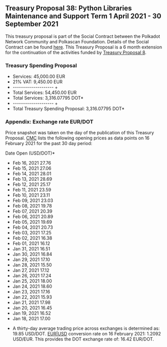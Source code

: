 ## Treasury Proposal 38: Python Libraries Maintenance and Support Term 1 April 2021 - 30 September 2021
This treasury proposal is part of the Social Contract between the Polkadot Network Community and Polkascan Foundation.
Details of the Social Contract can be found [here](https://github.com/polkascan/social-contract/blob/master/polkadot/social-contract-002.md).
This Treasury Proposal is a 6 month extension for the continuation of the activities funded by [Treasury Proposal 8](https://github.com/polkascan/social-contract/blob/master/polkadot/treasury-proposal-008.md).

### Treasury Spending Proposal
- Services: 45,000.00 EUR
- 21% VAT: 9,450.00 EUR
- -------------------- +
- Total Services: 54,450.00 EUR
- Total Services: 3,316.07795 DOT*
- -------------------- +
- Total Treasury Spending Proposal: 3,316.07795 DOT*

### Appendix: Exchange rate EUR/DOT
Price snapshot was taken on the day of the publication of this Treasury Proposal. [CMC](https://coinmarketcap.com/currencies/polkadot-new/historical-data/) lists the following opening prices as data points on 16 February 2021 for the past 30 day period: 

Date	Open (USD/DOT)*
- Feb 16, 2021	27.76
- Feb 15, 2021	27.06
- Feb 14, 2021	28.01
- Feb 13, 2021	28.69
- Feb 12, 2021	25.17
- Feb 11, 2021	23.59
- Feb 10, 2021	23.11
- Feb 09, 2021	23.03
- Feb 08, 2021	19.78
- Feb 07, 2021	20.39
- Feb 06, 2021	20.89
- Feb 05, 2021	19.69
- Feb 04, 2021	20.73
- Feb 03, 2021	17.25
- Feb 02, 2021	16.38
- Feb 01, 2021	16.12
- Jan 31, 2021	16.51
- Jan 30, 2021	16.84
- Jan 29, 2021	17.10
- Jan 28, 2021	15.50
- Jan 27, 2021	17.12
- Jan 26, 2021	17.24
- Jan 25, 2021	18.00
- Jan 24, 2021	18.60
- Jan 23, 2021	17.16
- Jan 22, 2021	15.93
- Jan 21, 2021	17.98
- Jan 20, 2021	16.45
- Jan 19, 2021	16.52
- Jan 18, 2021	17.00

* A thirty-day average trading price across exchanges is determined as: 19.85 USD/DOT. [EUR|USD](https://www.exchangerates.org.uk/EUR-USD-16_02_2021-exchange-rate-history.html) conversion rate on 16 February 2021: 1.2092 USD/EUR. This provides the DOT exchange rate of: 16.42 EUR/DOT.
